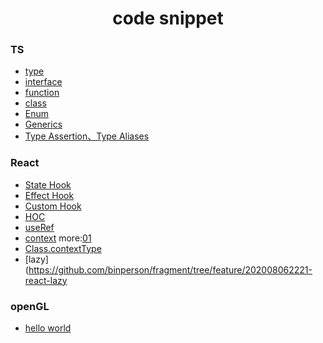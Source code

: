 <h1 align="center">code snippet</h1>

### TS

 - [type](https://github.com/binperson/fragment/tree/feature/202007032227-ts-type)
 - [interface](https://github.com/binperson/fragment/tree/feature/202007032254-ts-interface)
 - [function](https://github.com/binperson/fragment/tree/feature/202007201230-ts-func)
 - [class](https://github.com/binperson/fragment/tree/feature/202007200816-ts-class)
 - [Enum](https://github.com/binperson/fragment/tree/feature/202007200841-ts-Enum)
 - [Generics](https://github.com/binperson/fragment/tree/feature/202007200905-ts-Generics)
 - [Type Assertion、Type Aliases](https://github.com/binperson/fragment/tree/feature/202007202121-ts-Type-Assertion)

### React

 - [State Hook](https://github.com/binperson/fragment/tree/feature/202007202300-react-state-hook)
 - [Effect Hook](https://github.com/binperson/fragment/tree/feature/202007212347-react-useEffect)
 - [Custom Hook](https://github.com/binperson/fragment/tree/feature/202007222321-react-custom-hook)
 - [HOC](https://github.com/binperson/fragment/tree/feature/202007230020-react-HOC)
 - [useRef](https://github.com/binperson/fragment/tree/feature/202007232255-react-useRef)
 - [context](https://github.com/binperson/fragment/tree/feature/202007232350-react-context) more:[01](https://github.com/binperson/fragment/tree/feature/202008060046-react-context)
 - [Class.contextType](https://github.com/binperson/fragment/tree/feature/202008062144-react-class-contextType)
 - [lazy](https://github.com/binperson/fragment/tree/feature/202008062221-react-lazy

### openGL

 - [hello world](https://github.com/binperson/fragment/tree/feature/202008091140-opengl-hello-world)
